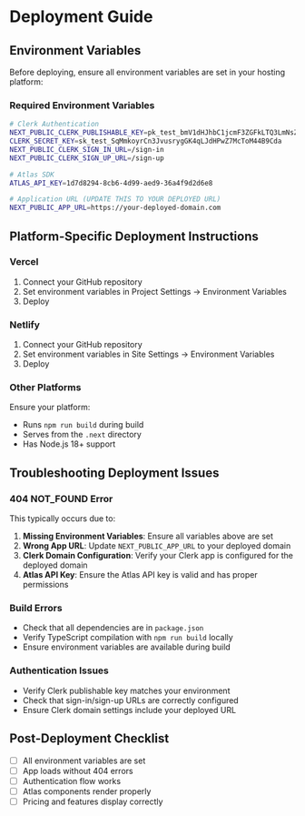 # Deployment Guide

## Environment Variables

Before deploying, ensure all environment variables are set in your hosting platform:

### Required Environment Variables

```bash
# Clerk Authentication
NEXT_PUBLIC_CLERK_PUBLISHABLE_KEY=pk_test_bmV1dHJhbC1jcmF3ZGFkLTQ3LmNsZXJrLmFjY291bnRzLmRldiQ
CLERK_SECRET_KEY=sk_test_SqMmkoyrCn3JvusrygGK4qLJdHPwZ7McToM44B9Cda
NEXT_PUBLIC_CLERK_SIGN_IN_URL=/sign-in
NEXT_PUBLIC_CLERK_SIGN_UP_URL=/sign-up

# Atlas SDK
ATLAS_API_KEY=1d7d8294-8cb6-4d99-aed9-36a4f9d2d6e8

# Application URL (UPDATE THIS TO YOUR DEPLOYED URL)
NEXT_PUBLIC_APP_URL=https://your-deployed-domain.com
```

## Platform-Specific Deployment Instructions

### Vercel
1. Connect your GitHub repository
2. Set environment variables in Project Settings → Environment Variables
3. Deploy

### Netlify
1. Connect your GitHub repository  
2. Set environment variables in Site Settings → Environment Variables
3. Deploy

### Other Platforms
Ensure your platform:
- Runs `npm run build` during build
- Serves from the `.next` directory
- Has Node.js 18+ support

## Troubleshooting Deployment Issues

### 404 NOT_FOUND Error
This typically occurs due to:

1. **Missing Environment Variables**: Ensure all variables above are set
2. **Wrong App URL**: Update `NEXT_PUBLIC_APP_URL` to your deployed domain
3. **Clerk Domain Configuration**: Verify your Clerk app is configured for the deployed domain
4. **Atlas API Key**: Ensure the Atlas API key is valid and has proper permissions

### Build Errors
- Check that all dependencies are in `package.json`
- Verify TypeScript compilation with `npm run build` locally
- Ensure environment variables are available during build

### Authentication Issues
- Verify Clerk publishable key matches your environment
- Check that sign-in/sign-up URLs are correctly configured
- Ensure Clerk domain settings include your deployed URL

## Post-Deployment Checklist

- [ ] All environment variables are set
- [ ] App loads without 404 errors
- [ ] Authentication flow works
- [ ] Atlas components render properly
- [ ] Pricing and features display correctly